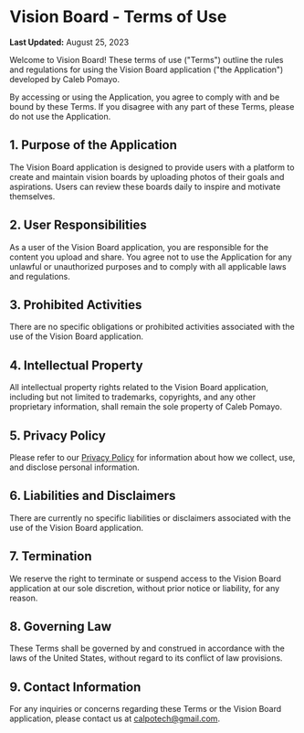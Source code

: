 # Vision Board - Terms of Use

**Last Updated:** August 25, 2023

Welcome to Vision Board! These terms of use ("Terms") outline the rules and regulations for using the Vision Board application ("the Application") developed by Caleb Pomayo.

By accessing or using the Application, you agree to comply with and be bound by these Terms. If you disagree with any part of these Terms, please do not use the Application.

## 1. Purpose of the Application

The Vision Board application is designed to provide users with a platform to create and maintain vision boards by uploading photos of their goals and aspirations. Users can review these boards daily to inspire and motivate themselves.

## 2. User Responsibilities

As a user of the Vision Board application, you are responsible for the content you upload and share. You agree not to use the Application for any unlawful or unauthorized purposes and to comply with all applicable laws and regulations.

## 3. Prohibited Activities

There are no specific obligations or prohibited activities associated with the use of the Vision Board application.

## 4. Intellectual Property

All intellectual property rights related to the Vision Board application, including but not limited to trademarks, copyrights, and any other proprietary information, shall remain the sole property of Caleb Pomayo.

## 5. Privacy Policy

Please refer to our [Privacy Policy](https://calpotech.github.io/calpotech.github.io/vision-board/privacy-policy) for information about how we collect, use, and disclose personal information.

## 6. Liabilities and Disclaimers

There are currently no specific liabilities or disclaimers associated with the use of the Vision Board application.

## 7. Termination

We reserve the right to terminate or suspend access to the Vision Board application at our sole discretion, without prior notice or liability, for any reason.

## 8. Governing Law

These Terms shall be governed by and construed in accordance with the laws of the United States, without regard to its conflict of law provisions.

## 9. Contact Information

For any inquiries or concerns regarding these Terms or the Vision Board application, please contact us at calpotech@gmail.com.
